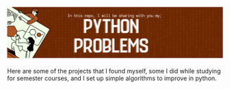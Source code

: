 
![This is an image](bg.png)
---
Here are some of the projects that I found myself, some I did while studying for semester courses, and I set up simple algorithms to improve in python.


